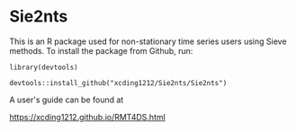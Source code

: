 # Sie2nts
This is an R package used for non-stationary time series users using Sieve methods.  To install the package from Github, run:

```
library(devtools)

devtools::install_github("xcding1212/Sie2nts/Sie2nts")
```

A user's guide can be found at 

https://xcding1212.github.io/RMT4DS.html
